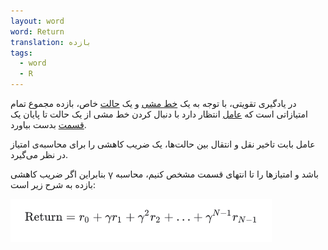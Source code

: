 ```yaml
---
layout: word
word: Return
translation: بازده
tags:
  - word
  - R
---
```

در یادگیری تقویتی، با توجه به یک [خط مشی](/P/policy/) و یک [حالت](/S/state/) خاص، بازده مجموع تمام امتیازاتی است که [عامل](/A/agent/) انتظار دارد با دنبال کردن خط مشی از یک حالت تا پایان یک [قسمت](/E/episode/) بدست بیاورد.

عامل بابت تاخیر نقل و انتقال بین حالت‌‌ها، یک ضریب کاهشی را برای محاسبه‌ی امتیاز در نظر می‌گیرد.

بنابراین اگر ضریب کاهشی γ باشد و امتیازها را تا انتهای قسمت مشخص کنیم، محاسبه بازده به شرح زیر است:

![](/assets/img/2020-07-28_23-39.png "return")